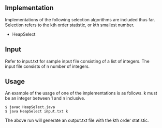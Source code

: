 Implementation
--------------
Implementations of the following selection algorithms are included thus far.
Selection refers to the kth order statistic, or kth smallest number.

- HeapSelect

Input
--------------
Refer to input.txt for sample input file consisting of a list of integers.
The input file consists of n number of integers.

Usage
--------------
An example of the usage of one of the implementations is as follows.
k must be an integer between 1 and n inclusive.

```
$ javac HeapSelect.java
$ java HeapSelect input.txt k
```

The above run will generate an output.txt file with the kth order statistic.

